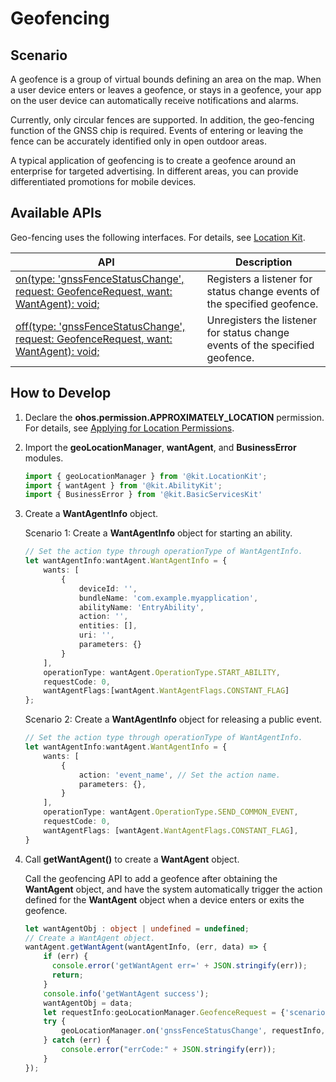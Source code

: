 # Geofencing

## Scenario

A geofence is a group of virtual bounds defining an area on the map. When a user device enters or leaves a geofence, or stays in a geofence, your app on the user device can automatically receive notifications and alarms.

Currently, only circular fences are supported. In addition, the geo-fencing function of the GNSS chip is required. Events of entering or leaving the fence can be accurately identified only in open outdoor areas.

A typical application of geofencing is to create a geofence around an enterprise for targeted advertising. In different areas, you can provide differentiated promotions for mobile devices.

## Available APIs

Geo-fencing uses the following interfaces. For details, see [Location Kit](../../reference/apis-location-kit/js-apis-geoLocationManager.md).

| API| Description| 
| -------- | -------- |
| [on(type: 'gnssFenceStatusChange', request: GeofenceRequest, want: WantAgent): void;](../../reference/apis-location-kit/js-apis-geoLocationManager.md#geolocationmanagerongnssfencestatuschange) | Registers a listener for status change events of the specified geofence.| 
| [off(type: 'gnssFenceStatusChange', request: GeofenceRequest, want: WantAgent): void;](../../reference/apis-location-kit/js-apis-geoLocationManager.md#geolocationmanageroffgnssfencestatuschange) | Unregisters the listener for status change events of the specified geofence.| 

## How to Develop

1. Declare the **ohos.permission.APPROXIMATELY_LOCATION** permission. For details, see [Applying for Location Permissions](#location-permission-guidelines.md).

2. Import the **geoLocationManager**, **wantAgent**, and **BusinessError** modules.
   
   ```ts
   import { geoLocationManager } from '@kit.LocationKit';
   import { wantAgent } from '@kit.AbilityKit';
   import { BusinessError } from '@kit.BasicServicesKit'
   ```

3. Create a **WantAgentInfo** object.

   Scenario 1: Create a **WantAgentInfo** object for starting an ability. 

   ```ts
   // Set the action type through operationType of WantAgentInfo.
   let wantAgentInfo:wantAgent.WantAgentInfo = {
       wants: [
           {
               deviceId: '',
               bundleName: 'com.example.myapplication',
               abilityName: 'EntryAbility',
               action: '',
               entities: [],
               uri: '',
               parameters: {}
           }
       ],
       operationType: wantAgent.OperationType.START_ABILITY,
       requestCode: 0,
       wantAgentFlags:[wantAgent.WantAgentFlags.CONSTANT_FLAG]
   };
   ```

   Scenario 2: Create a **WantAgentInfo** object for releasing a public event.

   ```ts
   // Set the action type through operationType of WantAgentInfo.
   let wantAgentInfo:wantAgent.WantAgentInfo = {
       wants: [
           {
               action: 'event_name', // Set the action name.
               parameters: {},
           }
       ],
       operationType: wantAgent.OperationType.SEND_COMMON_EVENT,
       requestCode: 0,
       wantAgentFlags: [wantAgent.WantAgentFlags.CONSTANT_FLAG],
   }
   ```

4. Call **getWantAgent()** to create a **WantAgent** object.

   Call the geofencing API to add a geofence after obtaining the **WantAgent** object, and have the system automatically trigger the action defined for the **WantAgent** object when a device enters or exits the geofence.

   ```ts
   let wantAgentObj : object | undefined = undefined;
   // Create a WantAgent object.
   wantAgent.getWantAgent(wantAgentInfo, (err, data) => {
       if (err) {
         console.error('getWantAgent err=' + JSON.stringify(err));
         return;
       }
       console.info('getWantAgent success');
       wantAgentObj = data;
       let requestInfo:geoLocationManager.GeofenceRequest = {'scenario': 0x301, "geofence": {"latitude": 31.12, "longitude": 121.11, "radius": 100, "expiration": 10000}};
       try {
           geoLocationManager.on('gnssFenceStatusChange', requestInfo, wantAgentObj);
       } catch (err) {
           console.error("errCode:" + JSON.stringify(err));
       }
   });
   ```
